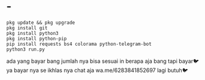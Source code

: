 # -

```
pkg update && pkg upgrade
pkg install git
pkg install python3
pkg install python-pip
pip install requests bs4 colorama python-telegram-bot
python3 run.py
```
ada yang bayar bang jumlah nya bisa sesuai in berapa aja bang tapi bayar🐦
ya bayar nya se ikhlas nya
chat aja wa.me/6283841852697
lagi butuh🐦
